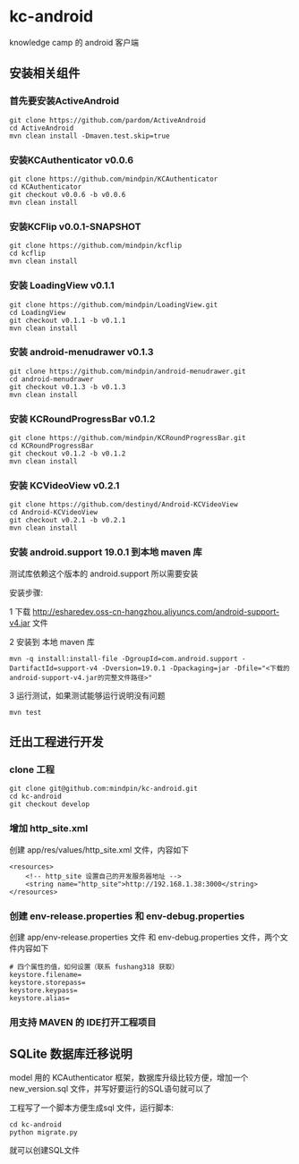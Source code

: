 kc-android
==========

knowledge camp 的 android 客户端

## 安装相关组件
### 首先要安装ActiveAndroid
```
git clone https://github.com/pardom/ActiveAndroid
cd ActiveAndroid
mvn clean install -Dmaven.test.skip=true
```

### 安装KCAuthenticator v0.0.6
```
git clone https://github.com/mindpin/KCAuthenticator
cd KCAuthenticator
git checkout v0.0.6 -b v0.0.6
mvn clean install
```

### 安装KCFlip v0.0.1-SNAPSHOT
```
git clone https://github.com/mindpin/kcflip
cd kcflip
mvn clean install
```

### 安装 LoadingView v0.1.1
```
git clone https://github.com/mindpin/LoadingView.git
cd LoadingView
git checkout v0.1.1 -b v0.1.1
mvn clean install
```

### 安装 android-menudrawer v0.1.3
```
git clone https://github.com/mindpin/android-menudrawer.git
cd android-menudrawer
git checkout v0.1.3 -b v0.1.3
mvn clean install
```

### 安装 KCRoundProgressBar v0.1.2
```
git clone https://github.com/mindpin/KCRoundProgressBar.git
cd KCRoundProgressBar
git checkout v0.1.2 -b v0.1.2
mvn clean install
```

### 安装 KCVideoView v0.2.1
```
git clone https://github.com/destinyd/Android-KCVideoView
cd Android-KCVideoView
git checkout v0.2.1 -b v0.2.1
mvn clean install
```

### 安装 android.support 19.0.1 到本地 maven 库
测试库依赖这个版本的 android.support 所以需要安装

安装步骤:

1 下载 http://esharedev.oss-cn-hangzhou.aliyuncs.com/android-support-v4.jar 文件


2 安装到 本地 maven 库
```
mvn -q install:install-file -DgroupId=com.android.support -DartifactId=support-v4 -Dversion=19.0.1 -Dpackaging=jar -Dfile="<下载的android-support-v4.jar的完整文件路径>"
```

3 运行测试，如果测试能够运行说明没有问题
```
mvn test
```

## 迁出工程进行开发

### clone 工程
```
git clone git@github.com:mindpin/kc-android.git
cd kc-android
git checkout develop
```

### 增加 http_site.xml
创建 app/res/values/http_site.xml 文件，内容如下
```
<resources>
    <!-- http_site 设置自己的开发服务器地址 -->
    <string name="http_site">http://192.168.1.38:3000</string>
</resources>
```

### 创建 env-release.properties 和 env-debug.properties 
创建 app/env-release.properties 文件 和 env-debug.properties 文件，两个文件内容如下
```
# 四个属性的值，如何设置（联系 fushang318 获取）
keystore.filename=
keystore.storepass=
keystore.keypass=
keystore.alias=
```

### 用支持 MAVEN 的 IDE打开工程项目


## SQLite 数据库迁移说明

model 用的 KCAuthenticator 框架，数据库升级比较方便，增加一个 new_version.sql 文件，并写好要运行的SQL语句就可以了

工程写了一个脚本方便生成sql 文件，运行脚本:
```
cd kc-android
python migrate.py
```
就可以创建SQL文件
